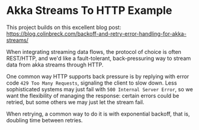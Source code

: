 Akka Streams To HTTP Example
=================================

This project builds on this excellent blog post: 
  https://blog.colinbreck.com/backoff-and-retry-error-handling-for-akka-streams/

When integrating streaming data flows, the protocol of choice is often REST/HTTP, and
we'd like a fault-tolerant, back-pressuring way to stream data from akka streams through HTTP.

One common way HTTP supports back pressure is by replying with error code `429 Too Many Requests`, 
signaling the client to slow down. 
Less sophisticated systems may just fail with `500 Internal Server Error`, so we want the flexibility 
of managing the response: certain errors could be retried, but some others we may just let the stream fail.

When retrying, a common way to do it is with exponential backoff, that is, doubling time between retries.



